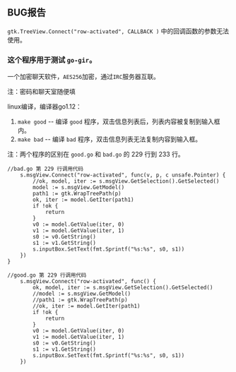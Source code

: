## BUG报告
`gtk.TreeView.Connect("row-activated", CALLBACK )` 中的回调函数的参数无法使用。

### 这个程序用于测试 `go-gir`。

一个加密聊天软件，`AES256`加密，通过`IRC`服务器互联。

注：密码和聊天室随便填

linux编译，编译器go1.12：

1. `make good` -- 编译 `good` 程序，双击信息列表后，列表内容被复制到输入框内。
2. `make bad` -- 编译 `bad` 程序，双击信息列表无法复制内容到输入框。

注：两个程序的区别在 `good.go` 和 `bad.go` 的 229 行到 233 行。

```
//bad.go 第 229 行调用代码
	s.msgView.Connect("row-activated", func(v, p, c unsafe.Pointer) {
		//ok, model, iter := s.msgView.GetSelection().GetSelected()
		model := s.msgView.GetModel()
		path1 := gtk.WrapTreePath(p)
		ok, iter := model.GetIter(path1)
		if !ok {
			return
		}
		v0 := model.GetValue(iter, 0)
		v1 := model.GetValue(iter, 1)
		s0 := v0.GetString()
		s1 := v1.GetString()
		s.inputBox.SetText(fmt.Sprintf("%s:%s", s0, s1))
	})
}

//good.go 第 229 行调用代码
	s.msgView.Connect("row-activated", func() {
		ok, model, iter := s.msgView.GetSelection().GetSelected()
		//model := s.msgView.GetModel()
		//path1 := gtk.WrapTreePath(p)
		//ok, iter := model.GetIter(path1)
		if !ok {
			return
		}
		v0 := model.GetValue(iter, 0)
		v1 := model.GetValue(iter, 1)
		s0 := v0.GetString()
		s1 := v1.GetString()
		s.inputBox.SetText(fmt.Sprintf("%s:%s", s0, s1))
	})
```
